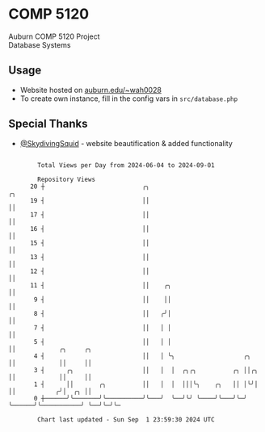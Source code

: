 # COMP 5120
Auburn COMP 5120 Project  
Database Systems

## Usage
- Website hosted on [auburn.edu/~wah0028](https://webhome.auburn.edu/~wah0028/)
- To create own instance, fill in the config vars in `src/database.php`

## Special Thanks
- [@SkydivingSquid](https://github.com/SkydivingSquid) - website beautification & added functionality

```

        Total Views per Day from 2024-06-04 to 2024-09-01

        Repository Views
      20 ┼                           ╭╮                                    ╭╮
      19 ┤                           ││                                    ││
      17 ┤                           ││                                    ││
      16 ┤                           ││                                    ││
      15 ┤                           ││                                    ││
      13 ┤                           ││                                    ││
      12 ┤                           ││                                    ││
      11 ┤                           ││    ╭╮                              ││
       9 ┤                           ││    ││                              ││
       8 ┤                           ││   ╭╯│                              ││
       7 ┤                           ││   │ │                              ││
       5 ┤                           ││   │ │                              ││            ╭╮     ╭╮
       4 ┤                           ││   │ ╰╮                   ╭╮        ││            ││     ││
       3 ┤      ╭╮                   ││   │  │  ╭╮╭╮          ╭╮ ││╭╮      ││            ││     ││
       1 ┤      ││       ╭╮          ││   │  │  │││╰╮    ╭╮   ││ │╰╯│      ││           ╭╯│  ╭╮ ││
       0 ┼──────╯╰───────╯╰──────────╯╰───╯  ╰──╯╰╯ ╰────╯╰───╯╰─╯  ╰──────╯╰───────────╯ ╰──╯╰─╯╰─

        Chart last updated - Sun Sep  1 23:59:30 2024 UTC
        
```
